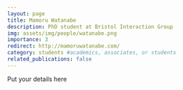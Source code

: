 ```yaml
---
layout: page
title: Mamoru Watanabe
description: PhD student at Bristol Interaction Group
img: assets/img/people/watanabe.png
importance: 3
redirect: http://mamoruwatanabe.com/
category: students #academics, associates, or students
related_publications: false
---
```


Put your details here

